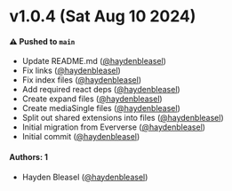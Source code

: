 # v1.0.4 (Sat Aug 10 2024)

#### ⚠️ Pushed to `main`

- Update README.md ([@haydenbleasel](https://github.com/haydenbleasel))
- Fix links ([@haydenbleasel](https://github.com/haydenbleasel))
- Fix index files ([@haydenbleasel](https://github.com/haydenbleasel))
- Add required react deps ([@haydenbleasel](https://github.com/haydenbleasel))
- Create expand files ([@haydenbleasel](https://github.com/haydenbleasel))
- Create mediaSingle files ([@haydenbleasel](https://github.com/haydenbleasel))
- Split out shared extensions into files ([@haydenbleasel](https://github.com/haydenbleasel))
- Initial migration from Eververse ([@haydenbleasel](https://github.com/haydenbleasel))
- Initial commit ([@haydenbleasel](https://github.com/haydenbleasel))

#### Authors: 1

- Hayden Bleasel ([@haydenbleasel](https://github.com/haydenbleasel))
